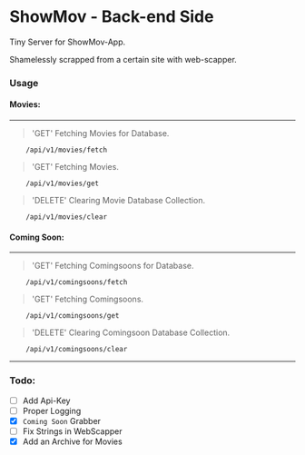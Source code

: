 # ShowMov -  Back-end Side

Tiny Server for ShowMov-App.
 
Shamelessly scrapped from a certain site with web-scapper.

### Usage

#### Movies:
---

> 'GET' Fetching Movies for Database.

``` 
    /api/v1/movies/fetch
```

> 'GET' Fetching Movies.

``` 
    /api/v1/movies/get
```

> 'DELETE' Clearing Movie Database Collection.

``` 
    /api/v1/movies/clear
```

#### Coming Soon:
---

> 'GET' Fetching Comingsoons for Database.

``` 
    /api/v1/comingsoons/fetch
```

> 'GET' Fetching Comingsoons.

``` 
    /api/v1/comingsoons/get
```

> 'DELETE' Clearing Comingsoon Database Collection.

``` 
    /api/v1/comingsoons/clear
```

---

### Todo:

- [ ] Add Api-Key
- [ ] Proper Logging
- [x] `Coming Soon` Grabber
- [ ] Fix Strings in WebScapper
- [x] Add an Archive for Movies
